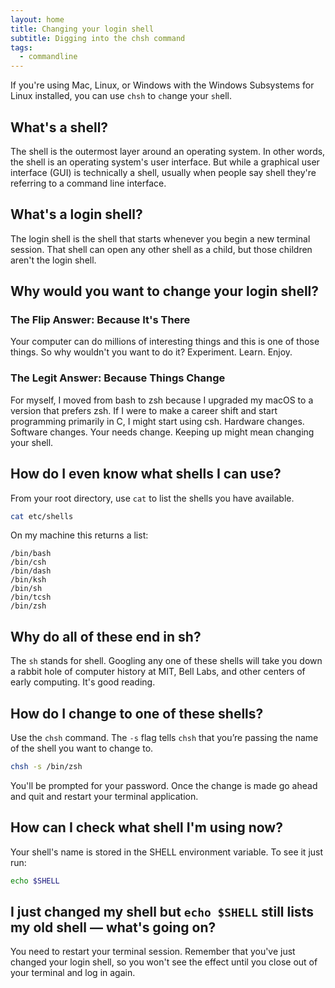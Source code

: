 ```yaml
---
layout: home
title: Changing your login shell
subtitle: Digging into the chsh command
tags:
  - commandline
---
```


If you're using Mac, Linux, or Windows with the Windows Subsystems for Linux installed, you can use `chsh` to `ch`ange your `sh`ell.

## What's a shell?

The shell is the outermost layer around an operating system. In other words, the shell is an operating system's user interface. But while a graphical user interface (GUI) is technically a shell, usually when people say shell they're referring to a command line interface.

## What's a login shell?

The login shell is the shell that starts whenever you begin a new terminal session. That shell can open any other shell as a child, but those children aren't the login shell.

## Why would you want to change your login shell?

### The Flip Answer: Because It's There

Your computer can do millions of interesting things and this is one of those things. So why wouldn't you want to do it? Experiment. Learn. Enjoy.

### The Legit Answer: Because Things Change

For myself, I moved from bash to zsh because I upgraded my macOS to a version that prefers zsh. If I were to make a career shift and start programming primarily in C, I might start using csh. Hardware changes. Software changes. Your needs change. Keeping up might mean changing your shell.

## How do I even know what shells I can use?

From your root directory, use `cat` to list the shells you have available.

```bash
cat etc/shells
```

On my machine this returns a list:

```
/bin/bash
/bin/csh
/bin/dash
/bin/ksh
/bin/sh
/bin/tcsh
/bin/zsh
```

## Why do all of these end in sh?

The `sh` stands for shell. Googling any one of these shells will take you down a rabbit hole of computer history at MIT, Bell Labs, and other centers of early computing. It's good reading.

## How do I change to one of these shells?

Use the `chsh` command. The `-s` flag tells `chsh` that you’re passing the name of the shell you want to change to.

```bash
chsh -s /bin/zsh
```

You'll be prompted for your password. Once the change is made go ahead and quit and restart your terminal application.

## How can I check what shell I'm using now?

Your shell's name is stored in the SHELL environment variable. To see it just run:

```bash
echo $SHELL
```

## I just changed my shell but `echo $SHELL` still lists my old shell — what's going on?

You need to restart your terminal session. Remember that you've just changed your login shell, so you won't see the effect until you close out of your terminal and log in again.
